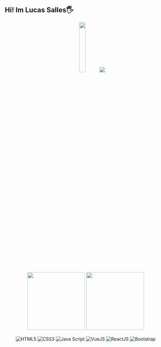 <div>
  <div>
    <h2>Hi! Im Lucas Salles🖐️</h2>
  </div> 
  
  <div align="center">
    <img  style="width: 20%" src="https://64.media.tumblr.com/f71b359442636d0ffa1f2003bdd3db75/6f0b3960fd72ba28-50/s540x810/51cde37986dc4d06ba76dccc5607fcbd6c613013.gifv" />
    <a href="https://www.linkedin.com/in/lucas-salles-0533ba199/" target="_blank">
      <img  src="https://img.shields.io/badge/-LinkedIn-%230077B5?style=for-the-badge&logo=linkedin&logoColor=white" target="_blank">
    </a> 
  </div>
  
<div align="center">
  <img height="180em" src="https://github-readme-stats.vercel.app/api?username=salleslucas&show_icons=true&theme=panda&include_all_commits=true&count_private=true"/>
  <img height="180em" src="https://github-readme-stats.vercel.app/api/top-langs/?username=salleslucas&layout=compact&langs_count=7&theme=panda"/>
</div>

<div align="center" style="display: inline_block"><br/>
  <img  style="align: center" alt="HTML5" src="https://img.shields.io/badge/HTML5-E34F26?style=for-the-badge&logo=html5&logoColor=white" />
  <img  style="align: center" alt="CSS3" src="https://img.shields.io/badge/CSS3-1572B6?style=for-the-badge&logo=css3&logoColor=white" />
  <img  style="align: center" alt="Java Script" src="https://img.shields.io/badge/JavaScript-F7DF1E?style=for-the-badge&logo=javascript&logoColor=black" />
  <img  style="align: center" alt="VueJS" src="https://img.shields.io/badge/Vue.js-35495E?style=for-the-badge&logo=vue.js&logoColor=4FC08D" />
  <img  style="align: center" alt="ReactJS" src="https://img.shields.io/badge/React-20232A?style=for-the-badge&logo=react&logoColor=61DAFB" />
  <img  style="align: center" alt="Bootstrap" src="https://img.shields.io/badge/Bootstrap-563D7C?style=for-the-badge&logo=bootstrap&logoColor=white" />
</div>
